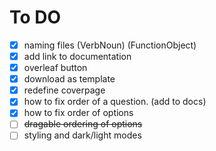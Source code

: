 # To DO

- [x] naming files (VerbNoun) (FunctionObject)
- [x] add link to documentation
- [x] overleaf button
- [x] download as template
- [x] redefine coverpage
- [x] how to fix order of a question. (add to docs)
- [x] how to fix order of options
- [ ] ~~dragable ordering of options~~
- [ ] styling and dark/light modes
